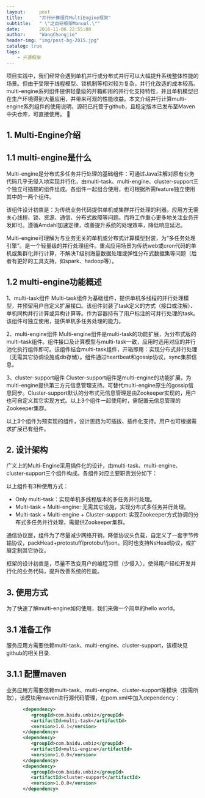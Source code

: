 ```yaml
---
layout:     post
title:      "并行计算组件MultiEngine框架"
subtitle:   " \"之自研框架Manual.\""
date:       2016-11-06 22:55:00
author:     "WangChongjie"
header-img: "img/post-bg-2015.jpg"
catalog: true
tags:
    - 开源框架
---
```

项目实践中，我们经常会遇到单机并行或分布式并行可以大幅提升系统整体性能的场景。但由于受限于线程模型、锁机制等相对较为复杂，并行化改造的成本较高。multi-engine系列组件提供轻量级的开箱即用的并行化支持特性，并且单机模型已在生产环境得到大量应用，并带来可观的性能收益。本文介绍并行计算multi-engine系列组件的使用说明，源码已托管于github，且稳定版本已发布至Maven中央仓库，可直接使用。

## 1.   Multi-Engine介绍

## 1.1 multi-engine是什么
Multi-engine是分布式多任务并行处理的基础组件：可通过Java注解对原有业务代码几乎无侵入地实现并行化，由multi-task、multi-engine、cluster-support三个独立可插拔的组件组成。各组件一起组合使用，也可根据所需feature独立使用其中的一两个组件。

该组件设计初衷是：为传统业务代码提供单机或集群并行处理的利器。应用方无需关心线程、锁、资源、通信、分布式故障等问题。而将工作重心更多地关注业务开发即可。遵循Amdahl加速定律，改善提升系统的处理效率，降低响应延迟。

Multi-engine可理解为与业务无关的单机或分布式计算模型封装，为“多任务处理引擎”。是一个轻量级的并行处理组件。重点应用场景为传统web或cron代码的单机或集群化并行计算，不解决T级别海量数据处理或弹性分布式数据集等问题（后者有更好的工具支持，如spark、hadoop等）。
## 1.2 multi-engine功能概述

1、multi-task组件
Multi-task组件为基础组件，提供单机多线程的并行处理模型，并预留用户自定义扩展接口。该组件封装了task定义的方式（接口或注解）、单机同构并行计算或异构计算等。作为容器持有了用户标注的可并行处理的task。该组件可独立使用，提供单机多任务处理的能力。

2、multi-engine组件
Multi-engine组件是multi-task的功能扩展，为分布式版的multi-task组件。组件接口及计算模型与multi-task一致，应用时选用对应的并行池化执行组件即可。该组件结合multi-task组件，开箱即用：实现分布式并行处理（无需其它协调设施或db存储）。组件通过heartbeat和gossip协议，sync集群信息。

3、cluster-support组件
Cluster-support组件是multi-engine的功能扩展，为multi-engine提供第三方元信息管理支持。可替代multi-engine原生的gossip信息同步。Cluster-support默认的分布式元信息管理是由Zookeeper实现的，用户也可自定义其它实现方式。以上3个组件一起使用时，需配置元信息管理的Zookeeper集群。 

以上3个组件为预实现的组件，设计思路为可插拔、插件化支持。用户也可根据需求扩展已有组件。
## 2.   设计架构

广义上的Multi-Engine采用插件化的设计，由multi-task、multi-engine、cluster-support三个组件构成。各组件对应主要职责划分如下：

以上组件有3种使用方式：
*  Only multi-task：实现单机多线程版本的多任务并行处理。
*  Multi-task + Multi-engine: 无需其它设施，实现分布式多任务并行处理。
*  Multi-task + Multi-engine + Cluster-support: 实现Zookeeper方式协调的分布式多任务并行处理，需提供Zookeeper集群。

通信协议层，组件为了尽量减少网络开销，降低协议头负载，自定义了一套字节传输协议，packHead+protostuff/protobuf/json。同时也支持NsHead协议，或扩展定制其它协议。

框架的设计初衷是，尽量不改变用户的编程习惯（少侵入），使得用户轻松开发并行化的业务代码，提升改善系统的性能。
## 3.   使用方式

为了快速了解multi-engine如何使用，我们来做一个简单的hello world。
## 3.1 准备工作

服务应用方需要依赖multi-task、multi-engine、cluster-support，该模块见github的相关目录.

## 3.1.1 配置maven

业务应用方需要依赖multi-task、multi-engine、cluster-support等模块（按需所取），该模块用maven进行源代码管理，在pom.xml中加入dependency： 
```xml
      <dependency>
         <groupId>com.baidu.unbiz</groupId>
         <artifactId>multi-task</artifactId>
         <version>1.0.1</version>
      </dependency>
      <dependency>
         <groupId>com.baidu.unbiz</groupId>
         <artifactId>multi-engine</artifactId>
         <version>1.0.0</version>
      </dependency>
      <dependency>
         <groupId>com.baidu.unbiz</groupId>
         <artifactId>cluster-support</artifactId>
         <version>1.0.0</version>
      </dependency>
```